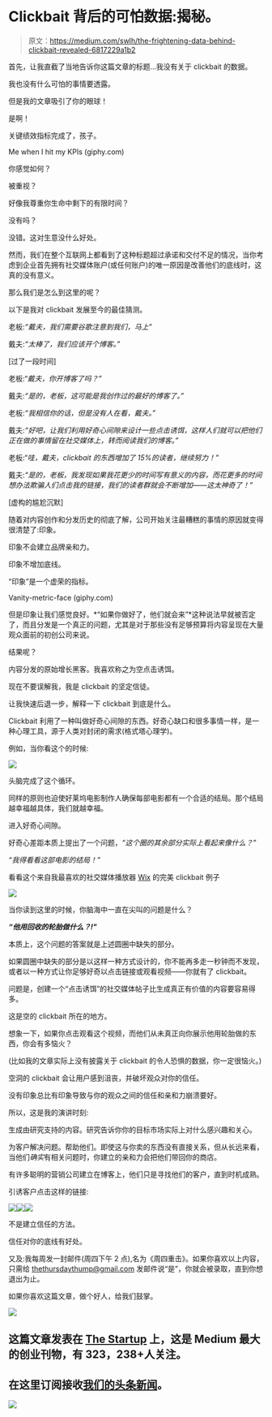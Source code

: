 # Clickbait 背后的可怕数据:揭秘。

> 原文：<https://medium.com/swlh/the-frightening-data-behind-clickbait-revealed-6817229a1b2>

首先，让我直截了当地告诉你这篇文章的标题…我没有关于 clickbait 的数据。

我也没有什么可怕的事情要透露。

但是我的文章吸引了你的眼球！

是啊！

关键绩效指标完成了，孩子。

Me when I hit my KPIs (giphy.com)

你感觉如何？

被重视？

好像我尊重你生命中剩下的有限时间？

没有吗？

没错。这对生意没什么好处。

然而，我们在整个互联网上都看到了这种标题超过承诺和交付不足的情况，当你考虑到企业首先拥有社交媒体账户(或任何账户)的唯一原因是改善他们的底线时，这真的没有意义。

那么我们是怎么到这里的呢？

以下是我对 clickbait 发展至今的最佳猜测。

老板:*“戴夫，我们需要谷歌注意到我们，马上”*

戴夫:*“太棒了，我们应该开个博客。”*

[过了一段时间]

老板:“*戴夫，你开博客了吗？”*

戴夫:*“是的，老板，这可能是我创作过的最好的博客了。”*

老板:*“我相信你的话，但是没有人在看，戴夫。”*

戴夫:*“好吧，让我们利用好奇心间隙来设计一些点击诱饵，这样人们就可以把他们正在做的事情留在社交媒体上，转而阅读我们的博客。”*

老板:“*哇，戴夫，clickbait 的东西增加了 15%的读者，继续努力！”*

戴夫:*“是的，老板，我发现如果我花更少的时间写有意义的内容，而花更多的时间想办法欺骗人们点击我的链接，我们的读者群就会不断增加——这太神奇了！”*

[虚构的尴尬沉默]

随着对内容创作和分发历史的彻底了解，公司开始关注最糟糕的事情的原因就变得很清楚了:印象。

印象不会建立品牌亲和力。

印象不增加底线。

“印象”是一个虚荣的指标。

Vanity-metric-face (giphy.com)

但是印象让我们感觉良好。*“如果你做好了，他们就会来”*这种说法早就被否定了，而且分发是一个真正的问题，尤其是对于那些没有足够预算将内容呈现在大量观众面前的初创公司来说。

结果呢？

内容分发的原始增长黑客。我喜欢称之为空点击诱饵。

现在不要误解我，我是 clickbait 的坚定信徒。

让我快速后退一步，解释一下 clickbait 到底是什么。

Clickbait 利用了一种叫做好奇心间隙的东西。好奇心缺口和很多事情一样，是一种心理工具，源于人类对封闭的需求(格式塔心理学)。

例如，当你看这个的时候:

![](img/93ad95b71c8afcefb1e330a1a6178def.png)

头脑完成了这个循环。

同样的原则也迫使好莱坞电影制作人确保每部电影都有一个合适的结局。那个结局越幸福越具体，我们就越幸福。

进入好奇心间隙。

好奇心差距本质上提出了一个问题，*“这个圈的其余部分实际上看起来像什么？”*

*“我得看看这部电影的结局！”*

看看这个来自我最喜欢的社交媒体播放器 [Wix](https://www.twitter.com/wix) 的完美 clickbait 例子

![](img/333beb57b9df8e36c127c5467f84dfc2.png)

当你读到这里的时候，你脑海中一直在尖叫的问题是什么？

***“他用回收的轮胎做什么？!"***

本质上，这个问题的答案就是上述圆圈中缺失的部分。

如果圆圈中缺失的部分是以这样一种方式设计的，你不能再多走一秒钟而不发现，或者以一种方式让你足够好奇以点击链接或观看视频——你就有了 clickbait。

问题是，创建一个“点击诱饵”的社交媒体帖子比生成真正有价值的内容要容易得多。

这是空的 clickbait 所在的地方。

想象一下，如果你点击观看这个视频，而他们从未真正向你展示他用轮胎做的东西，你会有多恼火？

(比如我的文章实际上没有披露关于 clickbait 的令人恐惧的数据，你一定很恼火。)

空洞的 clickbait 会让用户感到沮丧，并破坏观众对你的信任。

没有印象总比有印象导致与你的观众之间的信任和亲和力崩溃要好。

所以，这是我的演讲时刻:

生成由研究支持的内容。研究告诉你你的目标市场实际上对什么感兴趣和关心。

为客户解决问题。帮助他们。即使这与你卖的东西没有直接关系，但从长远来看，当他们*确实*有相关问题时，你建立的亲和力会把他们带回你的商店。

有许多聪明的营销公司建立在博客上，他们只是寻找他们的客户，直到时机成熟。

引诱客户点击这样的链接:

![](img/4ed3246812b1b32d1f9cb49444a4cef4.png)![](img/ef46c486103e292971ee2586d6ec0a1f.png)![](img/2cd3597b434733616fd6d769f8ea72b4.png)

不是建立信任的方法。

信任对你的底线有好处。

又及:我每周发一封邮件(周四下午 2 点),名为《周四重击》。如果你喜欢以上内容，只需给 thethursdaythump@gmail.com 发邮件说“是”，你就会被录取，直到你想退出为止。

如果你喜欢这篇文章，做个好人，给我们鼓掌。

[![](img/308a8d84fb9b2fab43d66c117fcc4bb4.png)](https://medium.com/swlh)

## 这篇文章发表在 [The Startup](https://medium.com/swlh) 上，这是 Medium 最大的创业刊物，有 323，238+人关注。

## 在这里订阅接收[我们的头条新闻](http://growthsupply.com/the-startup-newsletter/)。

[![](img/b0164736ea17a63403e660de5dedf91a.png)](https://medium.com/swlh)